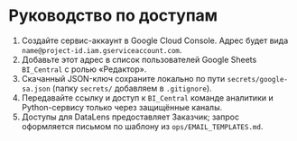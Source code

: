 ﻿# Руководство по доступам

1. Создайте сервис-аккаунт в Google Cloud Console. Адрес будет вида `name@project-id.iam.gserviceaccount.com`.
2. Добавьте этот адрес в список пользователей Google Sheets `BI_Central` с ролью «Редактор».
3. Скачанный JSON-ключ сохраните локально по пути `secrets/google-sa.json` (папку `secrets/` добавляем в `.gitignore`).
4. Передавайте ссылку и доступ к `BI_Central` команде аналитики и Python-сервису только через защищённые каналы.
5. Доступы для DataLens предоставляет Заказчик; запрос оформляется письмом по шаблону из `ops/EMAIL_TEMPLATES.md`.
